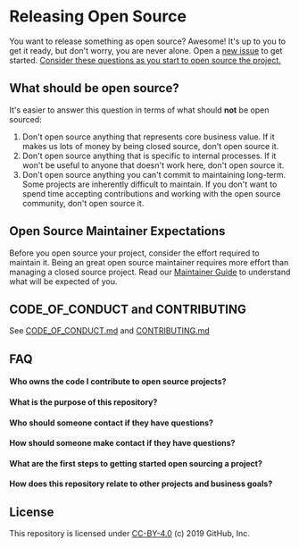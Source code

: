 # Releasing Open Source

You want to release something as open source? Awesome! It's up to you to get it ready, but don't worry, you are never alone. Open a [new issue](issues/new?template=new-release.md) to get started. [Consider these questions as you start to open source the project.](docs/key-questions-for-choosing-projects.md)

## What should be open source?

It's easier to answer this question in terms of what should **not** be open sourced:

1. Don't open source anything that represents core business value.  If it makes us lots of money by being closed source, don't open source it.
2. Don't open source anything that is specific to internal processes. If it won't be useful to anyone that doesn't work here, don't open source it.
3. Don't open source anything you can't commit to maintaining long-term. Some projects are inherently difficult to maintain. If you don't want to spend time accepting contributions and working with the open source community, don't open source it.

## Open Source Maintainer Expectations

Before you open source your project, consider the effort required to maintain it. Being an great open source maintainer requires more effort than managing a closed source project. Read our [Maintainer Guide](docs/maintainers-guide.md) to understand what will be expected of you.
 
## CODE_OF_CONDUCT and CONTRIBUTING

See [CODE_OF_CONDUCT.md](CODE_OF_CONDUCT.md) and [CONTRIBUTING.md](CONTRIBUTING.md)
 
## FAQ

#### Who owns the code I contribute to open source projects?

#### What is the purpose of this repository?

#### Who should someone contact if they have questions?

#### How should someone make contact if they have questions?

#### What are the first steps to getting started open sourcing a project?

#### How does this repository relate to other projects and business goals?

## License

This repository is licensed under [CC-BY-4.0](../LICENSE) (c) 2019 GitHub, Inc.
